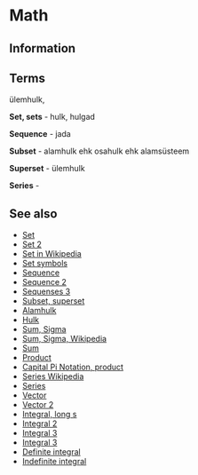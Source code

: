 # Math

## Information

## Terms

ülemhulk, 

**Set, sets** - hulk, hulgad

**Sequence** - jada

**Subset** - alamhulk ehk osahulk ehk alamsüsteem

**Superset** - ülemhulk

**Series** - 

## See also

* [Set](https://mathworld.wolfram.com/Set.html)
* [Set 2](https://www.mathsisfun.com/sets/venn-diagrams.html)
* [Set in Wikipedia](https://en.wikipedia.org/wiki/Set_(mathematics))
* [Set symbols](https://www.mathsisfun.com/sets/symbols.html)
* [Sequence](https://mathworld.wolfram.com/Sequence.html)
* [Sequence 2](https://www.mathsisfun.com/algebra/sequences-series.html)
* [Sequenses 3](https://www.mathsisfun.com/algebra/sequences-sums-geometric.html)
* [Subset, superset](https://en.wikipedia.org/wiki/Subset)
* [Alamhulk](https://et.wikipedia.org/wiki/Alamhulk)
* [Hulk](https://et.wikipedia.org/wiki/Hulk)
* [Sum, Sigma](https://www.mathsisfun.com/algebra/sigma-notation.html)
* [Sum, Sigma, Wikipedia](https://en.wikipedia.org/wiki/Summation#Capital-sigma_notation)
* [Sum](https://mathworld.wolfram.com/Sum.html)
* [Product](https://www.mathsisfun.com/definitions/product.html)
* [Capital Pi Notation, product](https://mathworld.wolfram.com/Product.html)
* [Series Wikipedia](https://mathworld.wolfram.com/Series.html)
* [Series](https://en.wikipedia.org/wiki/Series_(mathematics))
* [Vector](https://mathworld.wolfram.com/Vector.html)
* [Vector 2](https://www.mathsisfun.com/algebra/vectors.html)
* [Integral, long s](https://en.wikipedia.org/wiki/Integral)
* [Integral 2](https://et.wikipedia.org/wiki/Integraal)
* [Integral 3](https://www.mathsisfun.com/definitions/integral.html)
* [Integral 3](https://www.mathsisfun.com/calculus/integral-approximation-calculator.html)
* [Definite integral](https://www.mathsisfun.com/definitions/definite-integral.html)
* [Indefinite integral](https://www.mathsisfun.com/definitions/indefinite-integral.html)
